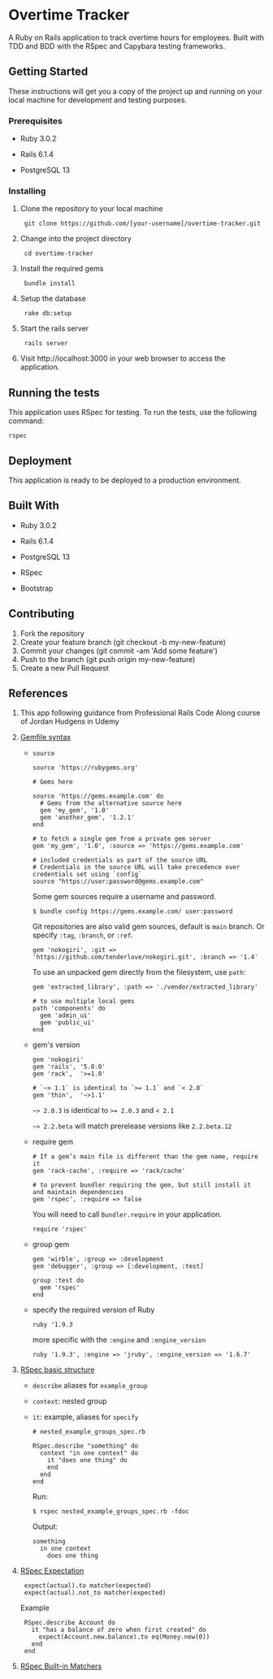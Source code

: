 # Overtime Tracker
A Ruby on Rails application to track overtime hours for employees. Built with TDD and BDD with the RSpec and Capybara testing frameworks.

## Getting Started
These instructions will get you a copy of the project up and running on your local machine for development and testing purposes.

### Prerequisites

  - Ruby 3.0.2

  - Rails 6.1.4

  - PostgreSQL 13

### Installing

  1. Clone the repository to your local machine

          git clone https://github.com/[your-username]/overtime-tracker.git

  2. Change into the project directory

          cd overtime-tracker

  3. Install the required gems

          bundle install

  4. Setup the database

          rake db:setup

  5. Start the rails server

          rails server

  6. Visit http://localhost:3000 in your web browser to access the application.

## Running the tests
This application uses RSpec for testing. To run the tests, use the following command:

    rspec

## Deployment
This application is ready to be deployed to a production environment.

## Built With

  - Ruby 3.0.2

  - Rails 6.1.4

  - PostgreSQL 13

  - RSpec

  - Bootstrap


## Contributing

  1. Fork the repository
  1. Create your feature branch (git checkout -b my-new-feature)
  1. Commit your changes (git commit -am 'Add some feature')
  1. Push to the branch (git push origin my-new-feature)
  1. Create a new Pull Request

## References

  1. This app following guidance from Professional Rails Code Along course of Jordan Hudgens in Udemy

  1. [Gemfile syntax](https://bundler.io/guides/gemfile.html)

      + `source`

            source 'https://rubygems.org'

            # Gems here

            source 'https://gems.example.com' do
              # Gems from the alternative source here
              gem 'my_gem', '1.0'
              gem 'another_gem', '1.2.1'
            end

            # to fetch a single gem from a private gem server
            gem 'my_gem', '1.0', :source => 'https://gems.example.com'

            # included credentials as part of the source URL
            # Credentials in the source URL will take precedence over credentials set using `config`
            source "https://user:password@gems.example.com"

        Some gem sources require a username and password.

            $ bundle config https://gems.example.com/ user:password

        Git repositories are also valid gem sources, default is `main` branch. Or specify `:tag`, `:branch`, or `:ref`.

            gem 'nokogiri', :git => 'https://github.com/tenderlove/nokogiri.git', :branch => '1.4'

        To use an unpacked gem directly from the filesystem, use `path`:

            gem 'extracted_library', :path => './vendor/extracted_library'

            # to use multiple local gems
            path 'components' do
              gem 'admin_ui'
              gem 'public_ui'
            end

      + gem's version

            gem 'nokogiri'
            gem 'rails', '5.0.0'
            gem 'rack',  '>=1.0'

            # `~> 1.1` is identical to `>= 1.1` and `< 2.0`
            gem 'thin',  '~>1.1'

        `~> 2.0.3` is identical to `>= 2.0.3` and `< 2.1`

        `~> 2.2.beta` will match prerelease versions like `2.2.beta.12`

      + require gem

            # If a gem’s main file is different than the gem name, require it
            gem 'rack-cache', :require => 'rack/cache'

            # to prevent bundler requiring the gem, but still install it and maintain dependencies
            gem 'rspec', :require => false

        You will need to call `Bundler.require` in your application.

            require 'rspec'

      + group gem

            gem 'wirble', :group => :development
            gem 'debugger', :group => [:development, :test]

            group :test do
              gem 'rspec'
            end

      + specify the required version of Ruby

            ruby '1.9.3

        more specific with the `:engine` and `:engine_version`

            ruby '1.9.3', :engine => 'jruby', :engine_version => '1.6.7'

  2. [RSpec basic structure](https://relishapp.com/rspec/rspec-core/v/3-9/docs/example-groups/basic-structure-describe-it)

      - `describe` aliases for `example_group`
      - `context`: nested group
      - `it`: example, aliases for `specify`

            # nested_example_groups_spec.rb

            RSpec.describe "something" do
              context "in one context" do
                it "does one thing" do
                end
              end
            end

        Run:

            $ rspec nested_example_groups_spec.rb -fdoc

        Output:

            something
              in one context
                does one thing

  3. [RSpec Expectation](https://relishapp.com/rspec/rspec-expectations/docs)

          expect(actual).to matcher(expected)
          expect(actual).not_to matcher(expected)

      Example

          RSpec.describe Account do
            it "has a balance of zero when first created" do
              expect(Account.new.balance).to eq(Money.new(0))
            end
          end

  4. [RSpec Built-in Matchers](https://relishapp.com/rspec/rspec-expectations/v/3-9/docs/built-in-matchers)
